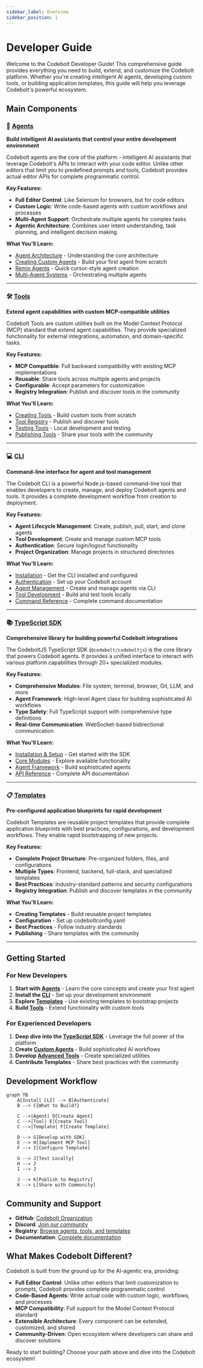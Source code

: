 ```yaml
---
sidebar_label: Overview
sidebar_position: 1
---
```


# Developer Guide

Welcome to the Codebolt Developer Guide! This comprehensive guide provides everything you need to build, extend, and customize the Codebolt platform. Whether you're creating intelligent AI agents, developing custom tools, or building application templates, this guide will help you leverage Codebolt's powerful ecosystem.

## Main Components

### 🤖 [Agents](./agents/agentIntroduction.md)
**Build intelligent AI assistants that control your entire development environment**

Codebolt agents are the core of the platform - intelligent AI assistants that leverage Codebolt's APIs to interact with your code editor. Unlike other editors that limit you to predefined prompts and tools, Codebolt provides actual editor APIs for complete programmatic control.

**Key Features:**
- **Full Editor Control**: Like Selenium for browsers, but for code editors
- **Custom Logic**: Write code-based agents with custom workflows and processes
- **Multi-Agent Support**: Orchestrate multiple agents for complex tasks
- **Agentic Architecture**: Combines user intent understanding, task planning, and intelligent decision making

**What You'll Learn:**
- [Agent Architecture](./agents/1_agentarchitecture/1_architecture.md) - Understanding the core architecture
- [Creating Custom Agents](./agents/3_customagents/3_firstExtension.md) - Build your first agent from scratch
- [Remix Agents](./agents/4_remixagents/aboutremixagents.md) - Quick cursor-style agent creation
- [Multi-Agent Systems](./agents/multi-agent.md) - Orchestrating multiple agents

---

### 🛠️ [Tools](./tools/overview.md)
**Extend agent capabilities with custom MCP-compatible utilities**

Codebolt Tools are custom utilities built on the Model Context Protocol (MCP) standard that extend agent capabilities. They provide specialized functionality for external integrations, automation, and domain-specific tasks.

**Key Features:**
- **MCP Compatible**: Full backward compatibility with existing MCP implementations
- **Reusable**: Share tools across multiple agents and projects
- **Configurable**: Accept parameters for customization
- **Registry Integration**: Publish and discover tools in the community

**What You'll Learn:**
- [Creating Tools](./tools/create_tool.md) - Build custom tools from scratch
- [Tool Registry](./tools/tool_registry.md) - Publish and discover tools
- [Testing Tools](./tools/testlocalmcp.md) - Local development and testing
- [Publishing Tools](./tools/publish_tool.md) - Share your tools with the community

---

### 💻 [CLI](./cli/overview.md)
**Command-line interface for agent and tool management**

The Codebolt CLI is a powerful Node.js-based command-line tool that enables developers to create, manage, and deploy Codebolt agents and tools. It provides a complete development workflow from creation to deployment.

**Key Features:**
- **Agent Lifecycle Management**: Create, publish, pull, start, and clone agents
- **Tool Development**: Create and manage custom MCP tools
- **Authentication**: Secure login/logout functionality
- **Project Organization**: Manage projects in structured directories

**What You'll Learn:**
- [Installation](./cli/installation.md) - Get the CLI installed and configured
- [Authentication](./cli/authentication.md) - Set up your Codebolt account
- [Agent Management](./cli/agents.md) - Create and manage agents via CLI
- [Tool Development](./cli/tools.md) - Build and test tools locally
- [Command Reference](./cli/commands.md) - Complete command documentation

---

### 📚 [TypeScript SDK](./typescriptSdk/overview.md)
**Comprehensive library for building powerful Codebolt integrations**

The CodeboltJS TypeScript SDK (`@codebolt/codeboltjs`) is the core library that powers Codebolt agents. It provides a unified interface to interact with various platform capabilities through 20+ specialized modules.

**Key Features:**
- **Comprehensive Modules**: File system, terminal, browser, Git, LLM, and more
- **Agent Framework**: High-level Agent class for building sophisticated AI workflows
- **Type Safety**: Full TypeScript support with comprehensive type definitions
- **Real-time Communication**: WebSocket-based bidirectional communication

**What You'll Learn:**
- [Installation & Setup](./typescriptSdk/installation.md) - Get started with the SDK
- [Core Modules](./typescriptSdk/core-modules.md) - Explore available functionality
- [Agent Framework](./typescriptSdk/agent-framework.md) - Build sophisticated agents
- [API Reference](./typescriptSdk/api-reference.md) - Complete API documentation

---

### 📋 [Templates](2_Docs/templates/overview.md)
**Pre-configured application blueprints for rapid development**

Codebolt Templates are reusable project templates that provide complete application blueprints with best practices, configurations, and development workflows. They enable rapid bootstrapping of new projects.

**Key Features:**
- **Complete Project Structure**: Pre-organized folders, files, and configurations
- **Multiple Types**: Frontend, backend, full-stack, and specialized templates
- **Best Practices**: Industry-standard patterns and security configurations
- **Registry Integration**: Publish and discover templates in the community

**What You'll Learn:**
- **Creating Templates** - Build reusable project templates
- **Configuration** - Set up codeboltconfig.yaml
- **Best Practices** - Follow industry standards
- **Publishing** - Share templates with the community

---

## Getting Started

### For New Developers
1. **Start with [Agents](./agents/quickstart.md)** - Learn the core concepts and create your first agent
2. **Install the [CLI](./cli/installation.md)** - Set up your development environment
3. **Explore [Templates](2_Docs/templates/overview.md)** - Use existing templates to bootstrap projects
4. **Build [Tools](./tools/quickstart.md)** - Extend functionality with custom tools

### For Experienced Developers
1. **Deep dive into the [TypeScript SDK](./typescriptSdk/overview.md)** - Leverage the full power of the platform
2. **Create [Custom Agents](./agents/3_customagents/3_firstExtension.md)** - Build sophisticated AI workflows
3. **Develop [Advanced Tools](./tools/create_tool.md)** - Create specialized utilities
4. **Contribute Templates** - Share best practices with the community

## Development Workflow

```mermaid
graph TB
    A[Install CLI] --> B[Authenticate]
    B --> C{What to Build?}
    
    C -->|Agent| D[Create Agent]
    C -->|Tool| E[Create Tool]
    C -->|Template| F[Create Template]
    
    D --> G[Develop with SDK]
    E --> H[Implement MCP Tool]
    F --> I[Configure Template]
    
    G --> J[Test Locally]
    H --> J
    I --> J
    
    J --> K[Publish to Registry]
    K --> L[Share with Community]
```

## Community and Support

- **GitHub**: [Codebolt Organization](https://github.com/codeboltai)
- **Discord**: [Join our community](https://discord.gg/codebolt)
- **Registry**: [Browse agents, tools, and templates](https://portal.codebolt.ai)
- **Documentation**: [Complete documentation](https://docs.codebolt.ai)

## What Makes Codebolt Different?

Codebolt is built from the ground up for the AI-agentic era, providing:

- **Full Editor Control**: Unlike other editors that limit customization to prompts, Codebolt provides complete programmatic control
- **Code-Based Agents**: Write actual code with custom logic, workflows, and processes
- **MCP Compatibility**: Full support for the Model Context Protocol standard
- **Extensible Architecture**: Every component can be extended, customized, and shared
- **Community-Driven**: Open ecosystem where developers can share and discover solutions

Ready to start building? Choose your path above and dive into the Codebolt ecosystem!
